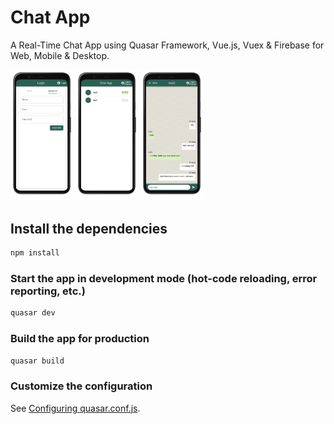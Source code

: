 # Chat App

A Real-Time Chat App using Quasar Framework, Vue.js, Vuex & Firebase for Web, Mobile & Desktop.

<p float="left">
  <img src="/screenshots/register-phn.png" width="100" />
  <img src="/screenshots/user-pphn.png" width="100" /> 
  <img src="/screenshots/chat-phn.png" width="100" />
</p>

## Install the dependencies
```bash
npm install
```

### Start the app in development mode (hot-code reloading, error reporting, etc.)
```bash
quasar dev
```


### Build the app for production
```bash
quasar build
```

### Customize the configuration
See [Configuring quasar.conf.js](https://quasar.dev/quasar-cli/quasar-conf-js).
